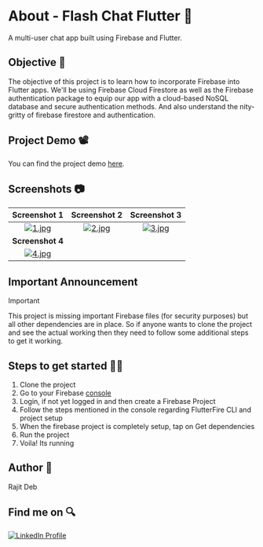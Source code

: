 # About - Flash Chat Flutter 🌟
A multi-user chat app built using Firebase and Flutter.

## Objective 🎯
The objective of this project is to learn how to incorporate Firebase into Flutter apps. We'll be using Firebase Cloud Firestore as well as the Firebase authentication package to equip our app with a cloud-based NoSQL database and secure authentication methods. And also understand the nity-gritty of firebase firestore and authentication.

## Project Demo 📽
You can find the project demo [here](https://drive.google.com/file/d/1lsphS3iy2dwVSjtoq9y0fVOBt0c5BWKx/view?usp=sharing).

## Screenshots 📷
| Screenshot 1 | Screenshot 2 | Screenshot 3 |
| :------------: | :------------: | :------------: |
| [![1.jpg](https://i.postimg.cc/vmLZkTcc/1.jpg)](https://postimg.cc/DW0hb2QT) | [![2.jpg](https://i.postimg.cc/zvfw349F/2.jpg)](https://postimg.cc/LYrgbQ4J) | [![3.jpg](https://i.postimg.cc/FRbm1Bjz/3.jpg)](https://postimg.cc/MMGgFt3J) |
| **Screenshot 4** |
| [![4.jpg](https://i.postimg.cc/nhtLVq83/4.jpg)](https://postimg.cc/svwzwQgW) |

## Important Announcement
>[!IMPORTANT]
>This project is missing important Firebase files (for security purposes) but all other dependencies are in place. So if anyone wants to clone the project and see the actual working then they need to follow some additional steps to get it working.

## Steps to get started 👩‍💻
1. Clone the project
2. Go to your Firebase <a href="https://console.firebase.google.com/">console</a>
3. Login, if not yet logged in and then create a Firebase Project
4. Follow the steps mentioned in the console regarding FlutterFire CLI and project setup
5. When the firebase project is completely setup, tap on Get dependencies
6. Run the project
7. Voila! Its running

## Author 🧑
Rajit Deb

## Find me on 🔍
[![LinkedIn Profile](https://img.shields.io/badge/LinkedIn-0077B5?style=for-the-badge&logo=linkedin&logoColor=white)](https://www.linkedin.com/in/imrajit/)
